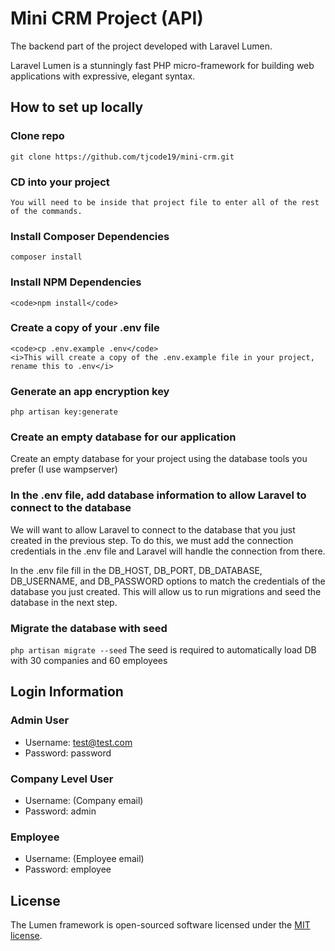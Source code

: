 # Mini CRM Project (API)

The backend part of the project developed with Laravel Lumen.

Laravel Lumen is a stunningly fast PHP micro-framework for building web applications with expressive, elegant syntax.

## How to set up locally


### Clone repo 
```
git clone https://github.com/tjcode19/mini-crm.git
```

### CD into your project
```
You will need to be inside that project file to enter all of the rest of the commands.
```

### Install Composer Dependencies
```
composer install
```

### Install NPM Dependencies
```
<code>npm install</code>
```

### Create a copy of your .env file

```
<code>cp .env.example .env</code>
<i>This will create a copy of the .env.example file in your project, rename this to .env</i>
```

### Generate an app encryption key
<code>php artisan key:generate</code>

### Create an empty database for our application
<p>Create an empty database for your project using the database tools you prefer (I use wampserver)</p>

### In the .env file, add database information to allow Laravel to connect to the database
<p>We will want to allow Laravel to connect to the database that you just created in the previous step. To do this, we must add the connection credentials in the .env file and Laravel will handle the connection from there.</p>

<p>In the .env file fill in the DB_HOST, DB_PORT, DB_DATABASE, DB_USERNAME, and DB_PASSWORD options to match the credentials of the database you just created. This will allow us to run migrations and seed the database in the next step.
</p>

### Migrate the database with seed
<code>php artisan migrate --seed</code>
The seed is required to automatically load DB with 30 companies and 60 employees

## Login Information

### Admin User
* Username: test@test.com
* Password: password

### Company Level User
* Username: (Company email)
* Password: admin

### Employee
* Username: (Employee email)
* Password: employee


## License
The Lumen framework is open-sourced software licensed under the [MIT license](https://opensource.org/licenses/MIT).
